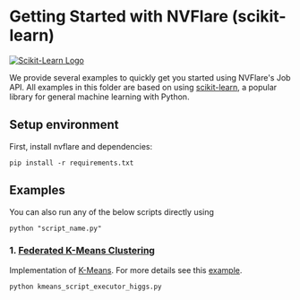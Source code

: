 # Getting Started with NVFlare (scikit-learn)
[![Scikit-Learn Logo](https://upload.wikimedia.org/wikipedia/commons/0/05/Scikit_learn_logo_small.svg)](https://scikit-learn.org/)

We provide several examples to quickly get you started using NVFlare's Job API. 
All examples in this folder are based on using [scikit-learn](https://scikit-learn.org/), a popular library for general machine learning with Python.

## Setup environment
First, install nvflare and dependencies:
```commandline
pip install -r requirements.txt
```

## Examples
You can also run any of the below scripts directly using
```commandline
python "script_name.py"
```
### 1. [Federated K-Means Clustering](./kmeans_script_executor_higgs.py)
Implementation of [K-Means](https://arxiv.org/abs/1602.05629). For more details see this [example](../../advanced/sklearn-kmeans/README.md).
```commandline
python kmeans_script_executor_higgs.py
```
